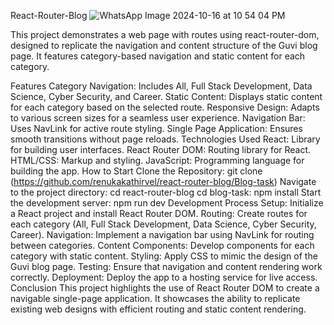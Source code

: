React-Router-Blog
![WhatsApp Image 2024-10-16 at 10 54 04 PM](https://github.com/user-attachments/assets/0a7728bc-142d-4c6c-9781-c22e5653a448)

This project demonstrates a web page with routes using react-router-dom, designed to replicate the navigation and content structure of the Guvi blog page. It features category-based navigation and static content for each category.

Features
Category Navigation: Includes All, Full Stack Development, Data Science, Cyber Security, and Career.
Static Content: Displays static content for each category based on the selected route.
Responsive Design: Adapts to various screen sizes for a seamless user experience.
Navigation Bar: Uses NavLink for active route styling.
Single Page Application: Ensures smooth transitions without page reloads.
Technologies Used
React: Library for building user interfaces.
React Router DOM: Routing library for React.
HTML/CSS: Markup and styling.
JavaScript: Programming language for building the app.
How to Start
Clone the Repository:
git clone (https://github.com/renukakathirvel/react-router-blog/Blog-task)
Navigate to the project directory:
cd react-router-blog
cd blog-task:
npm install
Start the development server:
npm run dev
Development Process
Setup: Initialize a React project and install React Router DOM.
Routing: Create routes for each category (All, Full Stack Development, Data Science, Cyber Security, Career).
Navigation: Implement a navigation bar using NavLink for routing between categories.
Content Components: Develop components for each category with static content.
Styling: Apply CSS to mimic the design of the Guvi blog page.
Testing: Ensure that navigation and content rendering work correctly.
Deployment: Deploy the app to a hosting service for live access.
Conclusion
This project highlights the use of React Router DOM to create a navigable single-page application. It showcases the ability to replicate existing web designs with efficient routing and static content rendering.
